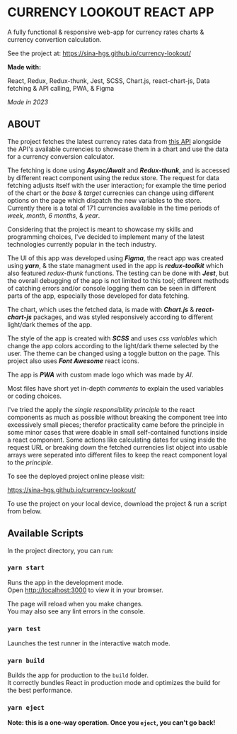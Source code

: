 # CURRENCY LOOKOUT REACT APP

A fully functional & responsive web-app for currency rates charts & currency convertion calculation.

See the project at:
https://sina-hgs.github.io/currency-lookout/

**Made with:**

React, Redux, Redux-thunk, Jest, SCSS, Chart.js, react-chart-js, Data fetching & API calling, PWA, & Figma

*Made in 2023*

## ABOUT
The project fetches the latest currency rates data from [this API](https://exchangerate.host/#/) alongside the API's available currencies to showcase them in a chart and use the data for a currency conversion calculator. 

The fetching is done using ***Async/Await*** and ***Redux-thunk***, and is accessed by different react component using the redux store. 
The request for data fetching adjusts itself with the user interaction; for example the time period of the chart or the *base* & *target* currecnies can change using different options on the page which dispatch the new variables to the store. Currently there is a total of 171 currencies available in the time periods of *week*, *month*, *6 months*, & *year*.


Considering that the project is meant to showcase my skills and programming choices, I've decided to implement many of the latest technologies currently popular in the tech industry.

The UI of this app was developed using ***Figma***, the react app was created using ***yarn***, & the state managment used in the app is ***redux-toolkit*** which also featured *redux-thunk* functions. The testing can be done with ***Jest***, but the overall debugging of the app is not limited to this tool; different methods of catching errors and/or console logging them can be seen in different parts of the app, especially those developed for data fetching.

The chart, which uses the fetched data, is made with ***Chart.js*** & ***react-chart-js*** packages, and was styled responsively according to different light/dark themes of the app.

The style of the app is created with ***SCSS*** and uses *css variables* which change the app colors according to the light/dark theme selected by the user. The theme can be changed using a toggle button on the page. This project also uses ***Font Awesome*** react icons.

The app is **_PWA_** with custom made logo which was made by _AI_.

Most files have short yet in-depth *comments* to explain the used variables or coding choices.

I've tried the apply the *single responsibility principle* to the react components as much as possible without breaking the component tree into excessively small pieces; therefor practicality came before the principle in some minor cases that were doable in small self-contained functions inside a react component. Some actions like calculating dates for using inside the request URL or breaking down the fetched currencies list object into usable arrays were seperated into different files to keep the react component loyal to the *principle*.

To see the deployed project online please visit:

https://sina-hgs.github.io/currency-lookout/

To use the project on your local device, download the project & run a script from below.

## Available Scripts

In the project directory, you can run:

### `yarn start`

Runs the app in the development mode.\
Open [http://localhost:3000](http://localhost:3000) to view it in your browser.

The page will reload when you make changes.\
You may also see any lint errors in the console.

### `yarn test`

Launches the test runner in the interactive watch mode.


### `yarn build`

Builds the app for production to the `build` folder.\
It correctly bundles React in production mode and optimizes the build for the best performance.

### `yarn eject`

**Note: this is a one-way operation. Once you `eject`, you can't go back!**

